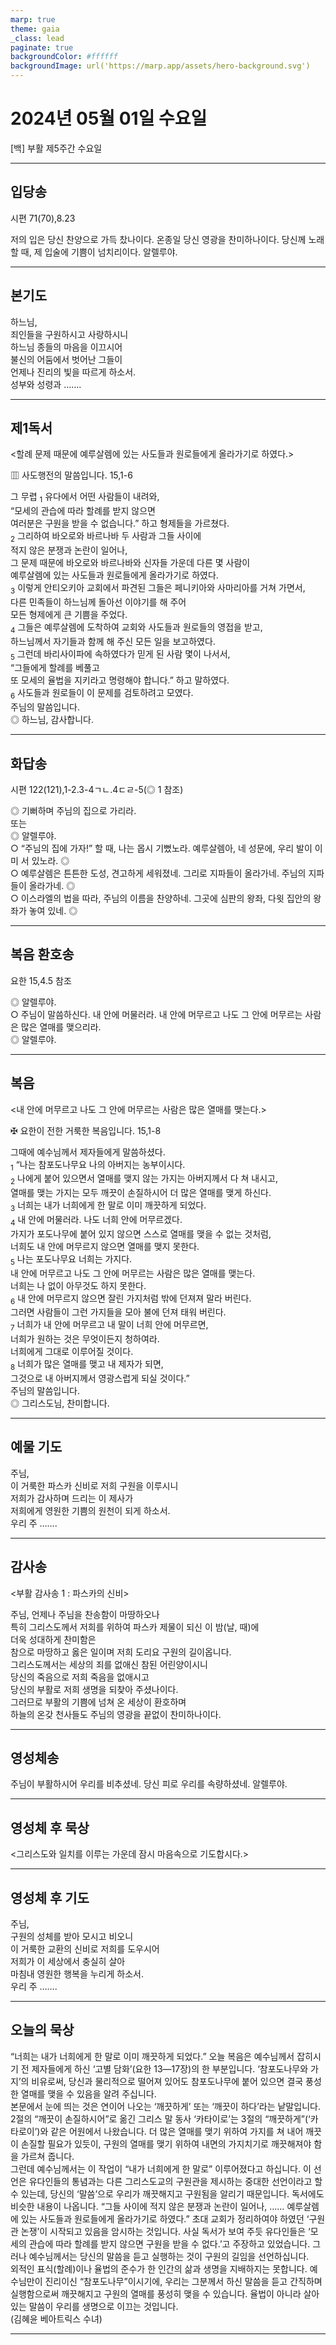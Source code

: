 ```yaml
---
marp: true
theme: gaia
_class: lead
paginate: true
backgroundColor: #ffffff
backgroundImage: url('https://marp.app/assets/hero-background.svg')
---
```


# 2024년 05월 01일 수요일

[백] 부활 제5주간 수요일  




---

## 입당송

시편 71(70),8.23

저의 입은 당신 찬양으로 가득 찼나이다. 온종일 당신 영광을 찬미하나이다. 당신께 노래할 때, 제 입술에 기쁨이 넘치리이다. 알렐루야.  
  


---

## 본기도

하느님,  
죄인들을 구원하시고 사랑하시니  
하느님 종들의 마음을 이끄시어  
불신의 어둠에서 벗어난 그들이  
언제나 진리의 빛을 따르게 하소서.  
성부와 성령과 …….  
  


---

## 제1독서

<할례 문제 때문에 예루살렘에 있는 사도들과 원로들에게 올라가기로 하였다.>

▥ 사도행전의 말씀입니다. 15,1-6

그 무렵 <sub>1</sub> 유다에서 어떤 사람들이 내려와,  
“모세의 관습에 따라 할례를 받지 않으면  
여러분은 구원을 받을 수 없습니다.” 하고 형제들을 가르쳤다.  
<sub>2</sub> 그리하여 바오로와 바르나바 두 사람과 그들 사이에  
적지 않은 분쟁과 논란이 일어나,  
그 문제 때문에 바오로와 바르나바와 신자들 가운데 다른 몇 사람이  
예루살렘에 있는 사도들과 원로들에게 올라가기로 하였다.  
<sub>3</sub> 이렇게 안티오키아 교회에서 파견된 그들은 페니키아와 사마리아를 거쳐 가면서,  
다른 민족들이 하느님께 돌아선 이야기를 해 주어  
모든 형제에게 큰 기쁨을 주었다.  
<sub>4</sub> 그들은 예루살렘에 도착하여 교회와 사도들과 원로들의 영접을 받고,  
하느님께서 자기들과 함께 해 주신 모든 일을 보고하였다.  
<sub>5</sub> 그런데 바리사이파에 속하였다가 믿게 된 사람 몇이 나서서,  
“그들에게 할례를 베풀고  
또 모세의 율법을 지키라고 명령해야 합니다.” 하고 말하였다.  
<sub>6</sub> 사도들과 원로들이 이 문제를 검토하려고 모였다.  
주님의 말씀입니다.  
◎ 하느님, 감사합니다.  
  


---

## 화답송

시편 122(121),1-2.3-4ㄱㄴ.4ㄷㄹ-5(◎ 1 참조)

◎ 기뻐하며 주님의 집으로 가리라.  
또는  
◎ 알렐루야.  
○ “주님의 집에 가자!” 할 때, 나는 몹시 기뻤노라. 예루살렘아, 네 성문에, 우리 발이 이미 서 있노라. ◎  
○ 예루살렘은 튼튼한 도성, 견고하게 세워졌네. 그리로 지파들이 올라가네. 주님의 지파들이 올라가네. ◎  
○ 이스라엘의 법을 따라, 주님의 이름을 찬양하네. 그곳에 심판의 왕좌, 다윗 집안의 왕좌가 놓여 있네. ◎  
  


---

## 복음 환호송

요한 15,4.5 참조

◎ 알렐루야.  
○ 주님이 말씀하신다. 내 안에 머물러라. 내 안에 머무르고 나도 그 안에 머무르는 사람은 많은 열매를 맺으리라.  
◎ 알렐루야.  
  


---

## 복음

<내 안에 머무르고 나도 그 안에 머무르는 사람은 많은 열매를 맺는다.>

✠ 요한이 전한 거룩한 복음입니다. 15,1-8

그때에 예수님께서 제자들에게 말씀하셨다.  
<sub>1</sub> “나는 참포도나무요 나의 아버지는 농부이시다.  
<sub>2</sub> 나에게 붙어 있으면서 열매를 맺지 않는 가지는 아버지께서 다 쳐 내시고,  
열매를 맺는 가지는 모두 깨끗이 손질하시어 더 많은 열매를 맺게 하신다.  
<sub>3</sub> 너희는 내가 너희에게 한 말로 이미 깨끗하게 되었다.  
<sub>4</sub> 내 안에 머물러라. 나도 너희 안에 머무르겠다.  
가지가 포도나무에 붙어 있지 않으면 스스로 열매를 맺을 수 없는 것처럼,  
너희도 내 안에 머무르지 않으면 열매를 맺지 못한다.  
<sub>5</sub> 나는 포도나무요 너희는 가지다.  
내 안에 머무르고 나도 그 안에 머무르는 사람은 많은 열매를 맺는다.  
너희는 나 없이 아무것도 하지 못한다.  
<sub>6</sub> 내 안에 머무르지 않으면 잘린 가지처럼 밖에 던져져 말라 버린다.  
그러면 사람들이 그런 가지들을 모아 불에 던져 태워 버린다.  
<sub>7</sub> 너희가 내 안에 머무르고 내 말이 너희 안에 머무르면,  
너희가 원하는 것은 무엇이든지 청하여라.  
너희에게 그대로 이루어질 것이다.  
<sub>8</sub> 너희가 많은 열매를 맺고 내 제자가 되면,  
그것으로 내 아버지께서 영광스럽게 되실 것이다.”  
주님의 말씀입니다.  
◎ 그리스도님, 찬미합니다.  
  


---

## 예물 기도

주님,  
이 거룩한 파스카 신비로 저희 구원을 이루시니  
저희가 감사하며 드리는 이 제사가  
저희에게 영원한 기쁨의 원천이 되게 하소서.  
우리 주 …….  
  


---

## 감사송

<부활 감사송 1 : 파스카의 신비>

주님, 언제나 주님을 찬송함이 마땅하오나  
특히 그리스도께서 저희를 위하여 파스카 제물이 되신 이 밤(날, 때)에  
더욱 성대하게 찬미함은  
참으로 마땅하고 옳은 일이며 저희 도리요 구원의 길이옵니다.  
그리스도께서는 세상의 죄를 없애신 참된 어린양이시니  
당신의 죽음으로 저희 죽음을 없애시고  
당신의 부활로 저희 생명을 되찾아 주셨나이다.  
그러므로 부활의 기쁨에 넘쳐 온 세상이 환호하며  
하늘의 온갖 천사들도 주님의 영광을 끝없이 찬미하나이다.  
  


---

## 영성체송

주님이 부활하시어 우리를 비추셨네. 당신 피로 우리를 속량하셨네. 알렐루야.  
  


---

## 영성체 후 묵상

<그리스도와 일치를 이루는 가운데 잠시 마음속으로 기도합시다.>  


---

## 영성체 후 기도

주님,  
구원의 성체를 받아 모시고 비오니  
이 거룩한 교환의 신비로 저희를 도우시어  
저희가 이 세상에서 충실히 살아  
마침내 영원한 행복을 누리게 하소서.  
우리 주 …….  
  


---

## 오늘의 묵상

“너희는 내가 너희에게 한 말로 이미 깨끗하게 되었다.” 오늘 복음은 예수님께서 잡히시기 전 제자들에게 하신 ‘고별 담화’(요한 13—17장)의 한 부분입니다. ‘참포도나무와 가지’의 비유로써, 당신과 물리적으로 떨어져 있어도 참포도나무에 붙어 있으면 결국 풍성한 열매를 맺을 수 있음을 알려 주십니다.  
본문에서 눈에 띄는 것은 연이어 나오는 ‘깨끗하게’ 또는 ‘깨끗이 하다’라는 낱말입니다. 2절의 “깨끗이 손질하시어”로 옮긴 그리스 말 동사 ‘카타이로’는 3절의 “깨끗하게”(‘카타로이’)와 같은 어원에서 나왔습니다. 더 많은 열매를 맺기 위하여 가지를 쳐 내어 깨끗이 손질할 필요가 있듯이, 구원의 열매를 맺기 위하여 내면의 가지치기로 깨끗해져야 함을 가르쳐 줍니다.  
그런데 예수님께서는 이 작업이 “내가 너희에게 한 말로” 이루어졌다고 하십니다. 이 선언은 유다인들의 통념과는 다른 그리스도교의 구원관을 제시하는 중대한 선언이라고 할 수 있는데, 당신의 ‘말씀’으로 우리가 깨끗해지고 구원됨을 알리기 때문입니다. 독서에도 비슷한 내용이 나옵니다. “그들 사이에 적지 않은 분쟁과 논란이 일어나, …… 예루살렘에 있는 사도들과 원로들에게 올라가기로 하였다.” 초대 교회가 정리하여야 하였던 ‘구원관 논쟁’이 시작되고 있음을 암시하는 것입니다. 사실 독서가 보여 주듯 유다인들은 ‘모세의 관습에 따라 할례를 받지 않으면 구원을 받을 수 없다.’고 주장하고 있었습니다. 그러나 예수님께서는 당신의 말씀을 듣고 실행하는 것이 구원의 길임을 선언하십니다.  
외적인 표식(할례)이나 율법의 준수가 한 인간의 삶과 생명을 지배하지는 못합니다. 예수님만이 진리이신 “참포도나무”이시기에, 우리는 그분께서 하신 말씀을 듣고 간직하며 실행함으로써 깨끗해지고 구원의 열매를 풍성히 맺을 수 있습니다. 율법이 아니라 살아 있는 말씀이 우리를 생명으로 이끄는 것입니다.  
(김혜윤 베아트릭스 수녀)  


---